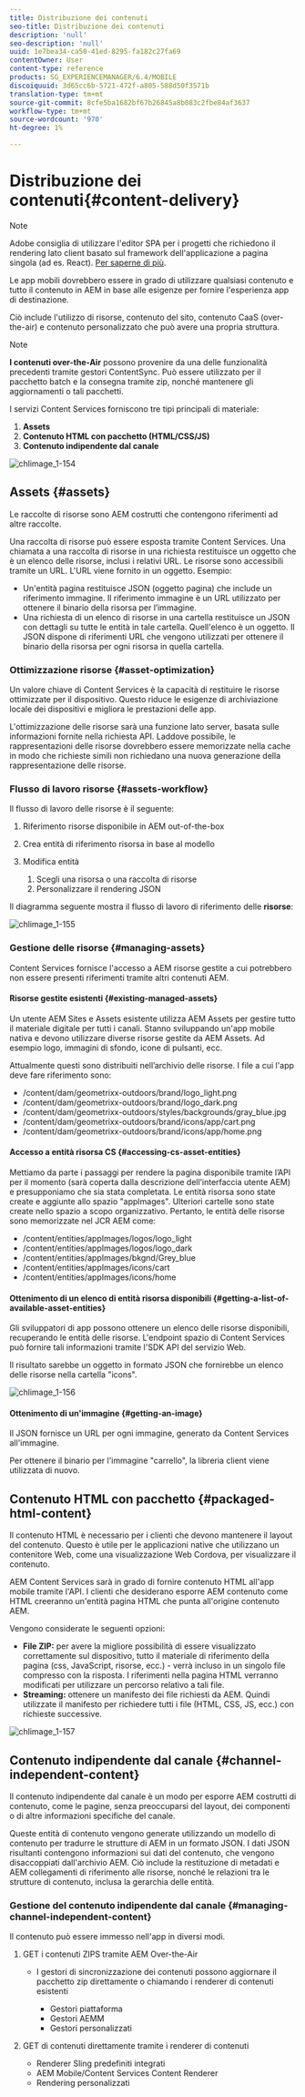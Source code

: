 ```yaml
---
title: Distribuzione dei contenuti
seo-title: Distribuzione dei contenuti
description: 'null'
seo-description: 'null'
uuid: 1e7bea34-ca50-41ed-8295-fa182c27fa69
contentOwner: User
content-type: reference
products: SG_EXPERIENCEMANAGER/6.4/MOBILE
discoiquuid: 3d65cc6b-5721-472f-a805-588d50f3571b
translation-type: tm+mt
source-git-commit: 8cfe5ba1682bf67b26845a8b083c2fbe84af3637
workflow-type: tm+mt
source-wordcount: '970'
ht-degree: 1%

---
```



# Distribuzione dei contenuti{#content-delivery}

>[!NOTE]
>
> Adobe consiglia di utilizzare l&#39;editor SPA per i progetti che richiedono il rendering lato client basato sul framework dell&#39;applicazione a pagina singola (ad es. React). [Per saperne di più](/help/sites-developing/spa-overview.md).

Le app mobili dovrebbero essere in grado di utilizzare qualsiasi contenuto e tutto il contenuto in AEM in base alle esigenze per fornire l&#39;esperienza app di destinazione.

Ciò include l&#39;utilizzo di risorse, contenuto del sito, contenuto CaaS (over-the-air) e contenuto personalizzato che può avere una propria struttura.

>[!NOTE]
>
>**I contenuti over-the-Air** possono provenire da una delle funzionalità precedenti tramite gestori ContentSync. Può essere utilizzato per il pacchetto batch e la consegna tramite zip, nonché mantenere gli aggiornamenti o tali pacchetti.

I servizi Content Services forniscono tre tipi principali di materiale:

1. **Assets**
1. **Contenuto HTML con pacchetto (HTML/CSS/JS)**
1. **Contenuto indipendente dal canale**

![chlimage_1-154](assets/chlimage_1-154.png)

## Assets {#assets}

Le raccolte di risorse sono AEM costrutti che contengono riferimenti ad altre raccolte.

Una raccolta di risorse può essere esposta tramite Content Services. Una chiamata a una raccolta di risorse in una richiesta restituisce un oggetto che è un elenco delle risorse, inclusi i relativi URL. Le risorse sono accessibili tramite un URL. L&#39;URL viene fornito in un oggetto. Esempio:

* Un&#39;entità pagina restituisce JSON (oggetto pagina) che include un riferimento immagine. Il riferimento immagine è un URL utilizzato per ottenere il binario della risorsa per l’immagine.
* Una richiesta di un elenco di risorse in una cartella restituisce un JSON con dettagli su tutte le entità in tale cartella. Quell&#39;elenco è un oggetto. Il JSON dispone di riferimenti URL che vengono utilizzati per ottenere il binario della risorsa per ogni risorsa in quella cartella.

### Ottimizzazione risorse {#asset-optimization}

Un valore chiave di Content Services è la capacità di restituire le risorse ottimizzate per il dispositivo. Questo riduce le esigenze di archiviazione locale dei dispositivi e migliora le prestazioni delle app.

L&#39;ottimizzazione delle risorse sarà una funzione lato server, basata sulle informazioni fornite nella richiesta API. Laddove possibile, le rappresentazioni delle risorse dovrebbero essere memorizzate nella cache in modo che richieste simili non richiedano una nuova generazione della rappresentazione delle risorse.

### Flusso di lavoro risorse {#assets-workflow}

Il flusso di lavoro delle risorse è il seguente:

1. Riferimento risorse disponibile in AEM out-of-the-box
1. Crea entità di riferimento risorsa in base al modello
1. Modifica entità

   1. Scegli una risorsa o una raccolta di risorse
   1. Personalizzare il rendering JSON

Il diagramma seguente mostra il flusso di lavoro di riferimento delle **risorse**:

![chlimage_1-155](assets/chlimage_1-155.png)

### Gestione delle risorse {#managing-assets}

Content Services fornisce l&#39;accesso a AEM risorse gestite a cui potrebbero non essere presenti riferimenti tramite altri contenuti AEM.

#### Risorse gestite esistenti {#existing-managed-assets}

Un utente  AEM Sites e Assets esistente utilizza  AEM Assets per gestire tutto il materiale digitale per tutti i canali. Stanno sviluppando un&#39;app mobile nativa e devono utilizzare diverse risorse gestite da  AEM Assets. Ad esempio logo, immagini di sfondo, icone di pulsanti, ecc.

Attualmente questi sono distribuiti nell’archivio delle risorse. I file a cui l&#39;app deve fare riferimento sono:

* /content/dam/geometrixx-outdoors/brand/logo_light.png
* /content/dam/geometrixx-outdoors/brand/logo_dark.png
* /content/dam/geometrixx-outdoors/styles/backgrounds/gray_blue.jpg
* /content/dam/geometrixx-outdoors/brand/icons/app/cart.png
* /content/dam/geometrixx-outdoors/brand/icons/app/home.png

#### Accesso a entità risorsa CS {#accessing-cs-asset-entities}

Mettiamo da parte i passaggi per rendere la pagina disponibile tramite l’API per il momento (sarà coperta dalla descrizione dell’interfaccia utente AEM) e presupponiamo che sia stata completata. Le entità risorsa sono state create e aggiunte allo spazio &quot;appImages&quot;. Ulteriori cartelle sono state create nello spazio a scopo organizzativo. Pertanto, le entità delle risorse sono memorizzate nel JCR AEM come:

* /content/entities/appImages/logos/logo_light
* /content/entities/appImages/logos/logo_dark
* /content/entities/appImages/bkgnd/Grey_blue
* /content/entities/appImages/icons/cart
* /content/entities/appImages/icons/home

#### Ottenimento di un elenco di entità risorsa disponibili {#getting-a-list-of-available-asset-entities}

Gli sviluppatori di app possono ottenere un elenco delle risorse disponibili, recuperando le entità delle risorse. L&#39;endpoint spazio di Content Services può fornire tali informazioni tramite l&#39;SDK API del servizio Web.

Il risultato sarebbe un oggetto in formato JSON che fornirebbe un elenco delle risorse nella cartella &quot;icons&quot;.

![chlimage_1-156](assets/chlimage_1-156.png)

#### Ottenimento di un&#39;immagine {#getting-an-image}

Il JSON fornisce un URL per ogni immagine, generato da Content Services all&#39;immagine.

Per ottenere il binario per l&#39;immagine &quot;carrello&quot;, la libreria client viene utilizzata di nuovo.

## Contenuto HTML con pacchetto {#packaged-html-content}

Il contenuto HTML è necessario per i clienti che devono mantenere il layout del contenuto. Questo è utile per le applicazioni native che utilizzano un contenitore Web, come una visualizzazione Web Cordova, per visualizzare il contenuto.

AEM Content Services sarà in grado di fornire contenuto HTML all&#39;app mobile tramite l&#39;API. I clienti che desiderano esporre AEM contenuto come HTML creeranno un&#39;entità pagina HTML che punta all&#39;origine contenuto AEM.

Vengono considerate le seguenti opzioni:

* **File ZIP:** per avere la migliore possibilità di essere visualizzato correttamente sul dispositivo, tutto il materiale di riferimento della pagina (css, JavaScript, risorse, ecc.) - verrà incluso in un singolo file compresso con la risposta. I riferimenti nella pagina HTML verranno modificati per utilizzare un percorso relativo a tali file.
* **Streaming:** ottenere un manifesto dei file richiesti da AEM. Quindi utilizzate il manifesto per richiedere tutti i file (HTML, CSS, JS, ecc.) con richieste successive.

![chlimage_1-157](assets/chlimage_1-157.png)

## Contenuto indipendente dal canale {#channel-independent-content}

Il contenuto indipendente dal canale è un modo per esporre AEM costrutti di contenuto, come le pagine, senza preoccuparsi del layout, dei componenti o di altre informazioni specifiche del canale.

Queste entità di contenuto vengono generate utilizzando un modello di contenuto per tradurre le strutture di AEM in un formato JSON. I dati JSON risultanti contengono informazioni sui dati del contenuto, che vengono disaccoppiati dall&#39;archivio AEM. Ciò include la restituzione di metadati e AEM collegamenti di riferimento alle risorse, nonché le relazioni tra le strutture di contenuto, inclusa la gerarchia delle entità.

### Gestione del contenuto indipendente dal canale {#managing-channel-independent-content}

Il contenuto può essere immesso nell&#39;app in diversi modi.

1. GET i contenuti ZIPS tramite AEM Over-the-Air

   * I gestori di sincronizzazione dei contenuti possono aggiornare il pacchetto zip direttamente o chiamando i renderer di contenuti esistenti

      * Gestori piattaforma
      * Gestori AEMM
      * Gestori personalizzati

1. GET di contenuti direttamente tramite i renderer di contenuti

   * Renderer Sling predefiniti integrati
   *  AEM Mobile/Content Services Content Renderer
   * Rendering personalizzati

